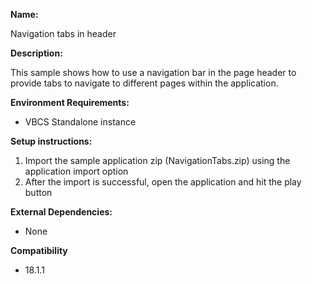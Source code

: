 **Name:**

Navigation tabs in header

**Description:**

This sample shows how to use a navigation bar in the page header to provide tabs to navigate to different pages within the application.

**Environment Requirements:**

* VBCS Standalone instance

**Setup instructions:**

1. Import the sample application zip (NavigationTabs.zip) using the application import option
1. After the import is successful, open the application and hit the play button

**External Dependencies:**

* None

**Compatibility**

* 18.1.1
